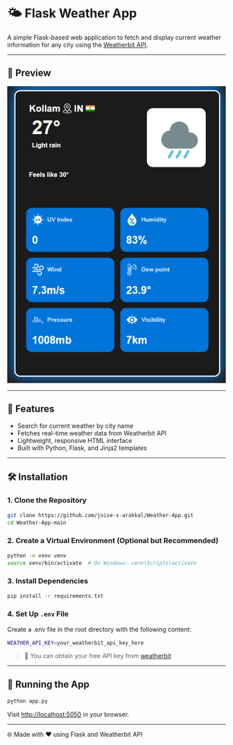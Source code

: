 # 🌤️ Flask Weather App

A simple Flask-based web application to fetch and display current weather information for any city using the [Weatherbit API](https://www.weatherbit.io/).

---

## 📸 Preview

![Weather App Screenshot](https://github.com/joise-s-arakkal/Weather-App/blob/main/static/Screenshot.PNG)

---

## 🚀 Features

- Search for current weather by city name  
- Fetches real-time weather data from Weatherbit API  
- Lightweight, responsive HTML interface  
- Built with Python, Flask, and Jinja2 templates

---

## 🛠️ Installation

### 1. Clone the Repository

```bash
git clone https://github.com/joise-s-arakkal/Weather-App.git
cd Weather-App-main
```

### 2. Create a Virtual Environment (Optional but Recommended)

```bash
python -m venv venv
source venv/bin/activate  # On Windows: venv\Scripts\activate
```

### 3. Install Dependencies

```bash
pip install -r requirements.txt
```

### 4. Set Up `.env` File
Create a .env file in the root directory with the following content:

```bash
WEATHER_API_KEY=your_weatherbit_api_key_here
```
> 🔑 You can obtain your free API key from [weatherbit](https://www.weatherbit.io/)

---

## 🚦 Running the App
```bash
python app.py
```
Visit [http://localhost:5050](http://localhost:5050) in your browser.

---

🌐 Made with ❤️ using Flask and Weatherbit API

